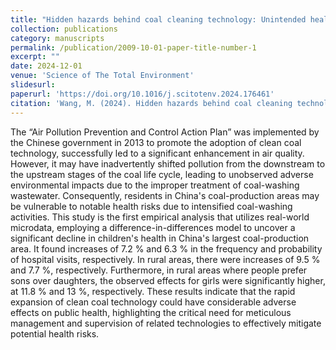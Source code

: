 ```yaml
---
title: "Hidden hazards behind coal cleaning technology: Unintended health deteriorations amid China's air quality improvements"
collection: publications
category: manuscripts
permalink: /publication/2009-10-01-paper-title-number-1
excerpt: ""
date: 2024-12-01
venue: 'Science of The Total Environment'
slidesurl:
paperurl: 'https://doi.org/10.1016/j.scitotenv.2024.176461'
citation: 'Wang, M. (2024). Hidden hazards behind coal cleaning technology: Unintended health deteriorations amid China's air quality improvements. <i>Science of The Total Environment</i>,954, 176461.'
---
```


The “Air Pollution Prevention and Control Action Plan” was implemented by the Chinese government in 2013 to promote the adoption of clean coal technology, successfully led to a significant enhancement in air quality. However, it may have inadvertently shifted pollution from the downstream to the upstream stages of the coal life cycle, leading to unobserved adverse environmental impacts due to the improper treatment of coal-washing wastewater. Consequently, residents in China's coal-production areas may be vulnerable to notable health risks due to intensified coal-washing activities. This study is the first empirical analysis that utilizes real-world microdata, employing a difference-in-differences model to uncover a significant decline in children's health in China's largest coal-production area. It found increases of 7.2 % and 6.3 % in the frequency and probability of hospital visits, respectively. In rural areas, there were increases of 9.5 % and 7.7 %, respectively. Furthermore, in rural areas where people prefer sons over daughters, the observed effects for girls were significantly higher, at 11.8 % and 13 %, respectively. These results indicate that the rapid expansion of clean coal technology could have considerable adverse effects on public health, highlighting the critical need for meticulous management and supervision of related technologies to effectively mitigate potential health risks.
